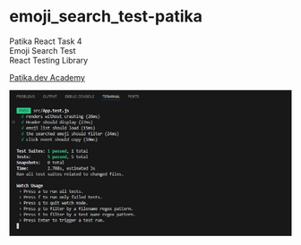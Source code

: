# emoji_search_test-patika
Patika React Task 4<br>
Emoji Search Test<br>
React Testing Library

[Patika.dev Academy](https://academy.patika.dev/tr "Öğrenme yolculuğuna başla")

![Weather Forecast](./emoji-search-test.jpg)
